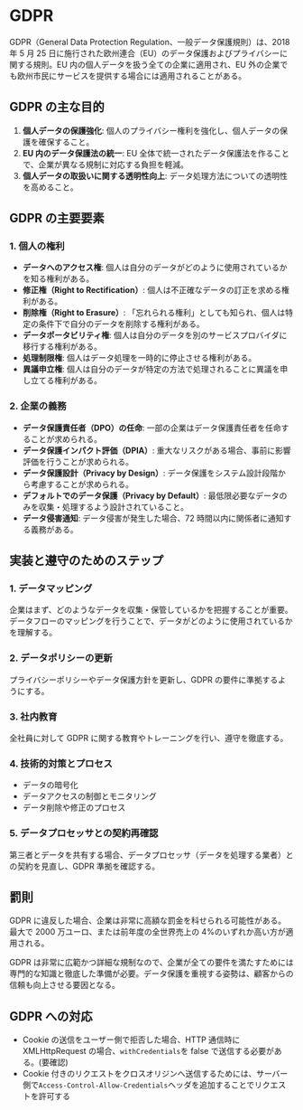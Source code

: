# GDPR

GDPR（General Data Protection Regulation、一般データ保護規則）は、2018 年 5 月 25 日に施行された欧州連合（EU）のデータ保護およびプライバシーに関する規則。EU 内の個人データを扱う全ての企業に適用され、EU 外の企業でも欧州市民にサービスを提供する場合には適用されることがある。

## GDPR の主な目的

1. **個人データの保護強化**: 個人のプライバシー権利を強化し、個人データの保護を確保すること。
2. **EU 内のデータ保護法の統一**: EU 全体で統一されたデータ保護法を作ることで、企業が異なる規制に対応する負担を軽減。
3. **個人データの取扱いに関する透明性向上**: データ処理方法についての透明性を高めること。

## GDPR の主要要素

### 1. 個人の権利

- **データへのアクセス権**: 個人は自分のデータがどのように使用されているかを知る権利がある。
- **修正権（Right to Rectification）**: 個人は不正確なデータの訂正を求める権利がある。
- **削除権（Right to Erasure）**: 「忘れられる権利」としても知られ、個人は特定の条件下で自分のデータを削除する権利がある。
- **データポータビリティ権**: 個人は自分のデータを別のサービスプロバイダに移行する権利がある。
- **処理制限権**: 個人はデータ処理を一時的に停止させる権利がある。
- **異議申立権**: 個人は自分のデータが特定の方法で処理されることに異議を申し立てる権利がある。

### 2. 企業の義務

- **データ保護責任者（DPO）の任命**: 一部の企業はデータ保護責任者を任命することが求められる。
- **データ保護インパクト評価（DPIA）**: 重大なリスクがある場合、事前に影響評価を行うことが求められる。
- **データ保護設計（Privacy by Design）**: データ保護をシステム設計段階から考慮することが求められる。
- **デフォルトでのデータ保護（Privacy by Default）**: 最低限必要なデータのみを収集・処理するよう設計されていること。
- **データ侵害通知**: データ侵害が発生した場合、72 時間以内に関係者に通知する義務がある。

## 実装と遵守のためのステップ

### 1. データマッピング

企業はまず、どのようなデータを収集・保管しているかを把握することが重要。データフローのマッピングを行うことで、データがどのように使用されているかを理解する。

### 2. データポリシーの更新

プライバシーポリシーやデータ保護方針を更新し、GDPR の要件に準拠するようにする。

### 3. 社内教育

全社員に対して GDPR に関する教育やトレーニングを行い、遵守を徹底する。

### 4. 技術的対策とプロセス

- データの暗号化
- データアクセスの制御とモニタリング
- データ削除や修正のプロセス

### 5. データプロセッサとの契約再確認

第三者とデータを共有する場合、データプロセッサ（データを処理する業者）との契約を見直し、GDPR 準拠を確認する。

## 罰則

GDPR に違反した場合、企業は非常に高額な罰金を科せられる可能性がある。最大で 2000 万ユーロ、または前年度の全世界売上の 4%のいずれか高い方が適用される。

GDPR は非常に広範かつ詳細な規制なので、企業が全ての要件を満たすためには専門的な知識と徹底した準備が必要。データ保護を重視する姿勢は、顧客からの信頼も向上させる要因となる。

## GDPR への対応

- Cookie の送信をユーザー側で拒否した場合、HTTP 通信時に XMLHttpRequest の場合、`withCredentials`を false で送信する必要がある。(要確認)
- Cookie 付きのリクエストをクロスオリジンへ送信するためには、サーバー側で`Access-Control-Allow-Credentials`ヘッダを追加することでリクエストを許可する
